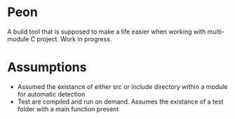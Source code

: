 # Peon

A build tool that is supposed to make a life easier when working with multi-module C project. Work in progress.

# Assumptions

- Assumed the existance of either src or include directory within a module for automatic detection
- Test are compiled and run on demand. Assumes the existance of a test folder with a main function present
